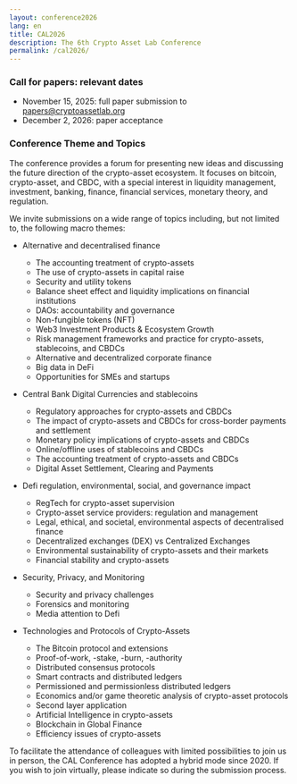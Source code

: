 ```yaml
---
layout: conference2026
lang: en
title: CAL2026
description: The 6th Crypto Asset Lab Conference
permalink: /cal2026/
---
```


### Call for papers: relevant dates

* November 15, 2025: full paper submission to [papers@cryptoassetlab.org](mailto:papers@cryptoassetlab.org)
* December 2, 2026: paper acceptance

### Conference Theme and Topics

The conference
provides a forum for presenting
new ideas and discussing the future direction of the
crypto-asset ecosystem.
It focuses on bitcoin, crypto-asset, and CBDC,
with a special interest in
liquidity management, investment, banking, finance, financial services,
monetary theory, and regulation.

We invite submissions on a wide range of topics including,
but not limited to, the following macro themes:

* Alternative and decentralised finance
  * The accounting treatment of crypto-assets
  * The use of crypto-assets in capital raise
  * Security and utility tokens
  * Balance sheet effect and liquidity implications on financial institutions
  * DAOs: accountability and governance
  * Non-fungible tokens (NFT)
  * Web3 Investment Products & Ecosystem Growth
  * Risk management frameworks and practice for crypto-assets, stablecoins, and CBDCs
  * Alternative and decentralized corporate finance
  * Big data in DeFi
  * Opportunities for SMEs and startups

* Central Bank Digital Currencies and stablecoins
  * Regulatory approaches for crypto-assets and CBDCs
  * The impact of crypto-assets and CBDCs for cross-border payments and settlement
  * Monetary policy implications of crypto-assets and CBDCs
  * Online/offline uses of stablecoins and CBDCs
  * The accounting treatment of crypto-assets and CBDCs
  * Digital Asset Settlement, Clearing and Payments

* Defi regulation, environmental, social, and governance impact
  * RegTech for crypto-asset supervision
  * Crypto-asset service providers: regulation and management
  * Legal, ethical, and societal, environmental aspects of decentralised finance
  * Decentralized exchanges (DEX) vs Centralized Exchanges
  * Environmental sustainability of crypto-assets and their markets
  * Financial stability and crypto-assets

* Security, Privacy, and Monitoring
  * Security and privacy challenges
  * Forensics and monitoring
  * Media attention to Defi

* Technologies and Protocols of Crypto-Assets
  * The Bitcoin protocol and extensions
  * Proof-of-work, -stake, -burn, -authority
  * Distributed consensus protocols
  * Smart contracts and distributed ledgers
  * Permissioned and permissionless distributed ledgers
  * Economics and/or game theoretic analysis of crypto-asset protocols
  * Second layer application
  * Artificial Intelligence in crypto-assets
  * Blockchain in Global Finance
  * Efficiency issues of crypto-assets

To facilitate the attendance of colleagues with limited possibilities to join us in person,
the CAL Conference has adopted a hybrid mode since 2020.
If you wish to join virtually, please indicate so during the submission process.
